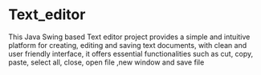 # Text_editor
This Java Swing based Text editor project provides a simple and intuitive platform for creating, editing and saving text documents, with clean and user friendly interface,  it  offers essential functionalities such as cut, copy, paste, select all, close, open file ,new window and save file
